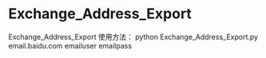 # Exchange_Address_Export
Exchange_Address_Export
使用方法：
python Exchange_Address_Export.py email.baidu.com emailuser emailpass
